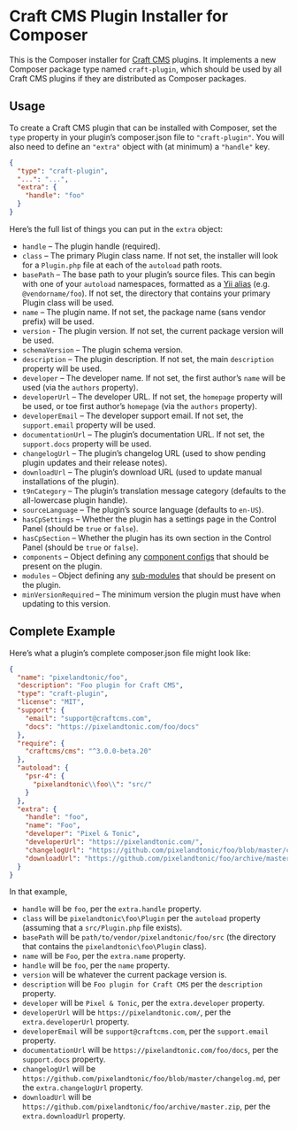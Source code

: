 Craft CMS Plugin Installer for Composer
=======================================

This is the Composer installer for [Craft CMS](https://craftcms.com/) plugins. It implements a new Composer package type named `craft-plugin`, which should be used by all Craft CMS plugins if they are distributed as Composer packages.

Usage
-----

To create a Craft CMS plugin that can be installed with Composer, set the `type` property in your plugin’s composer.json file to `"craft-plugin"`. You will also need to define an `"extra"` object with (at minimum) a `"handle"` key.

```json
{
  "type": "craft-plugin",
  "...": "...",
  "extra": {
    "handle": "foo"
  }
}
```

Here’s the full list of things you can put in the `extra` object:

- `handle` – The plugin handle (required).
- `class` – The primary Plugin class name. If not set, the installer will look for a `Plugin.php` file at each of the `autoload` path roots.
- `basePath` – The base path to your plugin’s source files. This can begin with one of your `autoload` namespaces, formatted as a [Yii alias](http://www.yiiframework.com/doc-2.0/guide-concept-aliases.html) (e.g. `@vendorname/foo`). If not set, the directory that contains your primary Plugin class will be used.    
- `name` – The plugin name. If not set, the package name (sans vendor prefix) will be used.
- `version` - The plugin version. If not set, the current package version will be used.
- `schemaVersion` – The plugin schema version.
- `description` – The plugin description. If not set, the main `description` property will be used.
- `developer` – The developer name. If not set, the first author’s `name` will be used (via the `authors` property).
- `developerUrl` – The developer URL. If not set, the `homepage` property will be used, or toe first author’s `homepage` (via the `authors` property).
- `developerEmail` – The developer support email. If not set, the `support.email` property will be used.
- `documentationUrl` – The plugin’s documentation URL. If not set, the `support.docs` property will be used.
- `changelogUrl` – The plugin’s changelog URL (used to show pending plugin updates and their release notes).
- `downloadUrl` – The plugin’s download URL (used to update manual installations of the plugin).
- `t9nCategory` – The plugin’s translation message category (defaults to the all-lowercase plugin handle).
- `sourceLanguage` – The plugin’s source language (defaults to `en-US`).
- `hasCpSettings` – Whether the plugin has a settings page in the Control Panel (should be `true` or `false`).
- `hasCpSection` – Whether the plugin has its own section in the Control Panel (should be `true` or `false`).
- `components` – Object defining any [component configs](http://www.yiiframework.com/doc-2.0/guide-structure-application-components.html) that should be present on the plugin.
- `modules` – Object defining any [sub-modules](http://www.yiiframework.com/doc-2.0/guide-structure-modules.html) that should be present on the plugin.
- `minVersionRequired` – The minimum version the plugin must have when updating to this version.

Complete Example
----------------

Here’s what a plugin’s complete composer.json file might look like:

```json
{
  "name": "pixelandtonic/foo",
  "description": "Foo plugin for Craft CMS",
  "type": "craft-plugin",
  "license": "MIT",
  "support": {
    "email": "support@craftcms.com",
    "docs": "https://pixelandtonic.com/foo/docs"
  },
  "require": {
    "craftcms/cms": "^3.0.0-beta.20"
  },
  "autoload": {
    "psr-4": {
      "pixelandtonic\\foo\\": "src/"
    }
  },
  "extra": {
    "handle": "foo",
    "name": "Foo",
    "developer": "Pixel & Tonic",
    "developerUrl": "https://pixelandtonic.com/",
    "changelogUrl": "https://github.com/pixelandtonic/foo/blob/master/changelog.md",
    "downloadUrl": "https://github.com/pixelandtonic/foo/archive/master.zip"
  }
}
```

In that example,

- `handle` will be `foo`, per the `extra.handle` property.
- `class` will be `pixelandtonic\foo\Plugin` per the `autoload` property (assuming that a `src/Plugin.php` file exists).
- `basePath` will be `path/to/vendor/pixelandtonic/foo/src` (the directory that contains the `pixelandtonic\foo\Plugin` class).
- `name` will be `Foo`, per the `extra.name` property.
- `handle` will be `foo`, per the `name` property.
- `version` will be whatever the current package version is.
- `description` will be `Foo plugin for Craft CMS` per the `description` property.
- `developer` will be `Pixel & Tonic`, per the `extra.developer` property.
- `developerUrl` will be `https://pixelandtonic.com/`, per the `extra.developerUrl` property.
- `developerEmail` will be `support@craftcms.com`, per the `support.email` property.
- `documentationUrl` will be `https://pixelandtonic.com/foo/docs`, per the `support.docs` property.
- `changelogUrl` will be `https://github.com/pixelandtonic/foo/blob/master/changelog.md`, per the `extra.changelogUrl` property.
- `downloadUrl` will be `https://github.com/pixelandtonic/foo/archive/master.zip`, per the `extra.downloadUrl` property.
